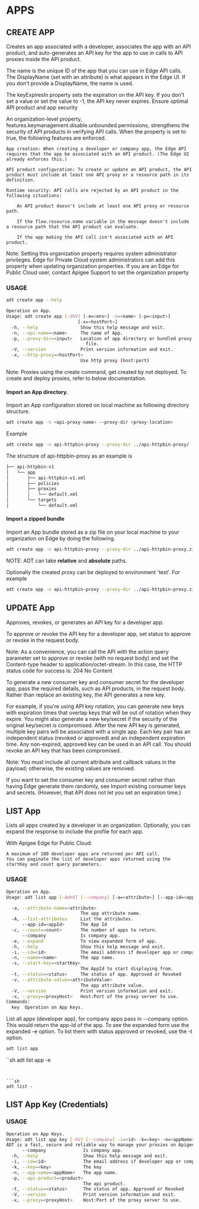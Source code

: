 # APPS
## CREATE APP
Creates an app associated with a developer, associates the app with an API product, and auto-generates an API key for the app to use in calls to API proxies inside the API product.

The name is the unique ID of the app that you can use in Edge API calls. The DisplayName (set with an attribute) is what appears in the Edge UI. If you don't provide a DisplayName, the name is used.

The keyExpiresIn property sets the expiration on the API key. If you don't set a value or set the value to -1, the API key never expires.
Ensure optimal API product and app security

An organization-level property, features.keymanagement.disable.unbounded.permissions, strengthens the security of API products in verifying API calls. When the property is set to true, the following features are enforced.

    App creation: When creating a developer or company app, the Edge API requires that the app be associated with an API product. (The Edge UI already enforces this.)

    API product configuration: To create or update an API product, the API product must include at least one API proxy or a resource path in its definition.

    Runtime security: API calls are rejected by an API product in the following situations:

        An API product doesn't include at least one API proxy or resource path.

        If the flow.resource.name variable in the message doesn't include a resource path that the API product can evaluate.

        If the app making the API call isn't associated with an API product.

Note: Setting this organization property requires system administrator privileges. Edge for Private Cloud system administrators can add this property when updating organization properties. If you are an Edge for Public Cloud user, contact Apigee Support to set the organization property

### USAGE

```sh
adt create app --help
```

```sh
Operation on App.
Usage: adt create app [-dhV] [-e=<env>] -n=<name> [-p=<input>]
                           [-x=<hostPort>]
  -h, --help                Show this help message and exit.
  -n, --api-name=<name>     The name of App.
  -p, --proxy-dir=<input>   Location of app directory or bundled proxy zip
                              file.
  -V, --version             Print version information and exit.
  -x, --http-proxy=<hostPort>
                            Use http proxy (host:port)
```                            
  
Note: Proxies using the create command, get created by not deployed. To create and deploy proxies, refer to below documentation.

#### Import an App directory.

Import an App configuration stored on local machine as following directory structure.


```sh
adt create app -n <api-proxy-name> --proxy-dir <proxy-location>
```

Example

```sh
adt create app -n api-httpbin-proxy --proxy-dir ../api-httpbin-proxy/
```

  The structure of api-httpbin-proxy as an example is

```sh
├── api-httpbin-v1
│   └── app
│       ├── api-httpbin-v1.xml
│       ├── policies
│       ├── proxies
│       │   └── default.xml
│       └── targets
│           └── default.xml
```

#### Import a zipped bundle

Import an App bundle stored as a zip file on your local machine to your organization on Edge by doing the following.

```sh
adt create app -n api-httpbin-proxy --proxy-dir ../api-httpbin-proxy.zip
```

NOTE: ADT can take **relative** and **absolute** paths.

Optionally the created proxy can be deployed to environment 'test'. For example

```sh
adt create app -n api-httpbin-proxy --proxy-dir ../api-httpbin-proxy.zip -d -e test
```

## UPDATE App
Approves, revokes, or generates an API key for a developer app.

To approve or revoke the API key for a developer app, set status to approve or revoke in the request body.

Note: As a convenience, you can call the API with the action query parameter set to approve or revoke (with no request body) and set the Content-type header to application/octet-stream. In this case, the HTTP status code for success is: 204 No Content

To generate a new consumer key and consumer secret for the developer app, pass the required details, such as API products, in the request body. Rather than replace an existing key, the API generates a new key.

For example, if you're using API key rotation, you can generate new keys with expiration times that overlap keys that will be out of rotation when they expire. You might also generate a new key/secret if the security of the original key/secret is compromised. After the new API key is generated, multiple key pairs will be associated with a single app. Each key pair has an independent status (revoked or approved) and an independent expiration time. Any non-expired, approved key can be used in an API call. You should revoke an API key that has been compromised.

Note: You must include all current attribute and callback values in the payload; otherwise, the existing values are removed.

If you want to set the consumer key and consumer secret rather than having Edge generate them randomly, see Import existing consumer keys and secrets. (However, that API does not let you set an expiration time.)


## LIST App


Lists all apps created by a developer in an organization. Optionally, you can expand the response to include the profile for each app.

With Apigee Edge for Public Cloud:

    A maximum of 100 developer apps are returned per API call.
    You can paginate the list of developer apps returned using the startKey and count query parameters.
### USAGE

```sh
Operation on App.
Usage: adt list app [-AehV] [--company] [-a=<attribute>] [--app-id=<appId>] [-c=<count>] [-i=<id>] [-n=<name>] [-s=<startKey>] [-t=<status>] [-v=<attributeValue>] [-x=<proxyHost>] [COMMAND]

  -a, --attribute-name=<attribute>
                            The app attribute name.
  -A, --list-attributes     List the attributes.
      --app-id=<appId>      The App Id
  -c, --count=<count>       The number of apps to return.
      --company             Is company app.
  -e, --expand              To view expanded form of app.
  -h, --help                Show this help message and exit.
  -i, --id=<id>             The email address if developer app or company name if company app.
  -n, --name=<name>         The app name.
  -s, --start-key=<startKey>
                            The AppId to start displaying from.
  -t, --status=<status>     The status of app. Approved or Revoked
  -v, --attribute-value=<attributeValue>
                            The app attribute value.
  -V, --version             Print version information and exit.
  -x, --proxy=<proxyHost>   Host:Port of the proxy server to use.
Commands:
  key  Operation on App Keys.
```

List all apps (developer app), for company apps pass in --company  option. This would return the app-Id of the app.  To see the expanded form use the expanded -e option. To  list them with status approved or revoked, use the -t option.


```sh
adt list app 
```


``sh
adt list app -e
```


```sh
adt list -
```


## LIST App Key (Credentials)


### USAGE

```sh
Operation on App Keys.
Usage: adt list app key [-hV] [--company] -i=<id> -k=<key> -n=<appName> [-p=<product>] [-t=<status>] [-x=<proxyHost>]
ADT is a fast, secure and reliable way to manage your proxies on Apigee.
      --company              Is company app.
  -h, --help                 Show this help message and exit.
  -i, --id=<id>              The email address if developer app or company name if company app.
  -k, --key=<key>            The key
  -n, --app-name=<appName>   The app name.
  -p, --api-product=<product>
                             The api product.
  -t, --status=<status>      The status of app. Approved or Revoked
  -V, --version              Print version information and exit.
  -x, --proxy=<proxyHost>    Host:Port of the proxy server to use.
```


